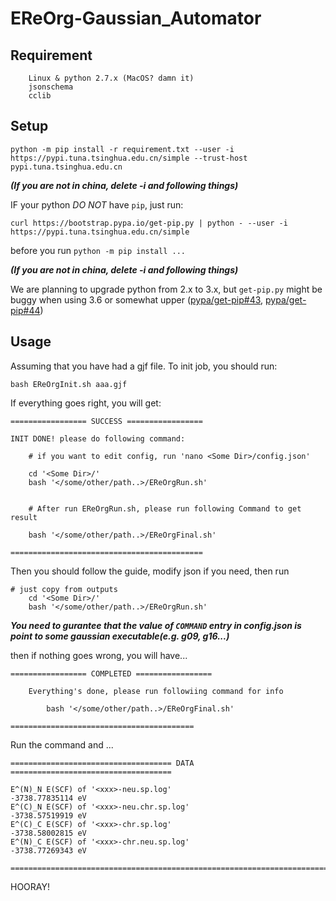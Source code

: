 # EReOrg-Gaussian_Automator
 
## Requirement
```
    Linux & python 2.7.x (MacOS? damn it)
    jsonschema
    cclib
```

## Setup
```
python -m pip install -r requirement.txt --user -i https://pypi.tuna.tsinghua.edu.cn/simple --trust-host pypi.tuna.tsinghua.edu.cn
```
***(If you are not in china, delete -i and following things)***

IF your python *DO NOT* have `pip`, just run:
```
curl https://bootstrap.pypa.io/get-pip.py | python - --user -i https://pypi.tuna.tsinghua.edu.cn/simple
```
before you run `python -m pip install ...`

***(If you are not in china, delete -i and following things)***

We are planning to upgrade python from 2.x to 3.x, but `get-pip.py` might be buggy when using 3.6 or somewhat upper ([pypa/get-pip#43](https://github.com/pypa/get-pip/issues/43), [pypa/get-pip#44](https://github.com/pypa/get-pip/issues/44))

## Usage

Assuming that you have had a gjf file. To init job, you should run:
```
bash EReOrgInit.sh aaa.gjf
```

If everything goes right, you will get:
```
================= SUCCESS =================

INIT DONE! please do following command:

    # if you want to edit config, run 'nano <Some Dir>/config.json'

    cd '<Some Dir>/'
    bash '</some/other/path..>/EReOrgRun.sh'


    # After run EReOrgRun.sh, please run following Command to get result

    bash '</some/other/path..>/EReOrgFinal.sh'

===========================================
```

Then you should follow the guide, modify json if you need, then run 
```
# just copy from outputs
    cd '<Some Dir>/'
    bash '</some/other/path..>/EReOrgRun.sh'
```
***You need to gurantee that the value of `COMMAND` entry in config.json is point to some gaussian executable(e.g. g09, g16...)***

then if nothing goes wrong, you will have...
```
================= COMPLETED ================= 

    Everything's done, please run followiing command for info

        bash '</some/other/path..>/EReOrgFinal.sh'

=========================================
```

Run the command and ...
```
==================================== DATA ====================================

E^(N)_N E(SCF) of '<xxx>-neu.sp.log'                        -3738.77835114 eV
E^(C)_N E(SCF) of '<xxx>-neu.chr.sp.log'                    -3738.57519919 eV
E^(C)_C E(SCF) of '<xxx>-chr.sp.log'                        -3738.58002815 eV
E^(N)_C E(SCF) of '<xxx>-chr.neu.sp.log'                    -3738.77269343 eV

==============================================================================
```

HOORAY!